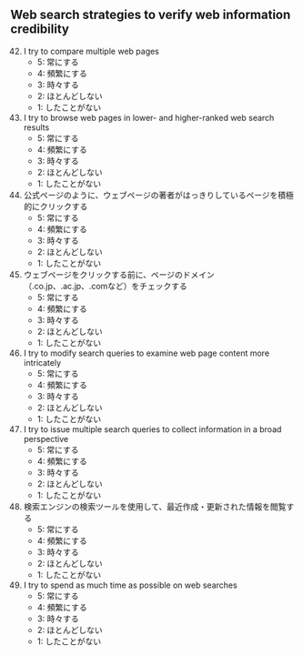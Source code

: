 ## Web search strategies to verify web information credibility
42. I try to compare multiple web pages
	* 5: 常にする
	* 4: 頻繁にする
	* 3: 時々する
	* 2: ほとんどしない
	* 1: したことがない
43. I try to browse web pages in lower- and higher-ranked web search results
	* 5: 常にする
	* 4: 頻繁にする
	* 3: 時々する
	* 2: ほとんどしない
	* 1: したことがない
44. 公式ページのように、ウェブページの著者がはっきりしているページを積極的にクリックする
	* 5: 常にする
	* 4: 頻繁にする
	* 3: 時々する
	* 2: ほとんどしない
	* 1: したことがない
45. ウェブページをクリックする前に、ページのドメイン（.co.jp、.ac.jp、.comなど）をチェックする
	* 5: 常にする
	* 4: 頻繁にする
	* 3: 時々する
	* 2: ほとんどしない
	* 1: したことがない
46. I try to modify search queries to examine web page content more intricately
	* 5: 常にする
	* 4: 頻繁にする
	* 3: 時々する
	* 2: ほとんどしない
	* 1: したことがない
47. I try to issue multiple search queries to collect information in a broad perspective
	* 5: 常にする
	* 4: 頻繁にする
	* 3: 時々する
	* 2: ほとんどしない
	* 1: したことがない
48. 検索エンジンの検索ツールを使用して、最近作成・更新された情報を閲覧する
	* 5: 常にする
	* 4: 頻繁にする
	* 3: 時々する
	* 2: ほとんどしない
	* 1: したことがない
49. I try to spend as much time as possible on web searches
	* 5: 常にする
	* 4: 頻繁にする
	* 3: 時々する
	* 2: ほとんどしない
	* 1: したことがない
